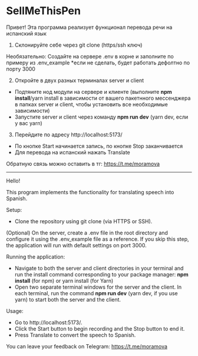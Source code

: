 # SellMeThisPen
Привет!
Эта программа реализует функционал перевода речи на испанский язык

1) Склонируйте себе через git clone (https/ssh ключ)

Необязательно:
Создайте на сервере .env в корне и заполните по примеру из .env_example
*если не сделать, будет работать дефолтно по порту 3000

2) Откройте в двух разных терминалах server и client
- Подтяните нод модули на сервере и клиенте (выполните **npm install**/yarn install в зависимости от вашего пакетнного мессенджера в папках server и client, чтобы установить все необходимые зависимости)
- Запустите server и client через команду **npm run dev** (yarn dev, если у вас yarn)

3) Перейдите по адресу http://localhost:5173/
- По кнопке Start начинается запись, по кнопке Stop заканчивается
- Для перевода на испанский нажать Translate

Обратную связь можно оставить в тг: https://t.me/moramova


____________________


Hello!

This program implements the functionality for translating speech into Spanish.

Setup:
- Clone the repository using git clone (via HTTPS or SSH).

(Optional) On the server, create a .env file in the root directory and configure it using the .env_example file as a reference.
If you skip this step, the application will run with default settings on port 3000.

Running the application:
- Navigate to both the server and client directories in your terminal and run the install command corresponding to your package manager: **npm install** (for npm) or yarn install (for Yarn)
- Open two separate terminal windows for the server and the client.
In each terminal, run the command **npm run dev** (yarn dev, if you use yarn) to start both the server and the client.

Usage:
- Go to http://localhost:5173/.
- Click the Start button to begin recording and the Stop button to end it.
- Press Translate to convert the speech to Spanish.

You can leave your feedback on Telegram: https://t.me/moramova